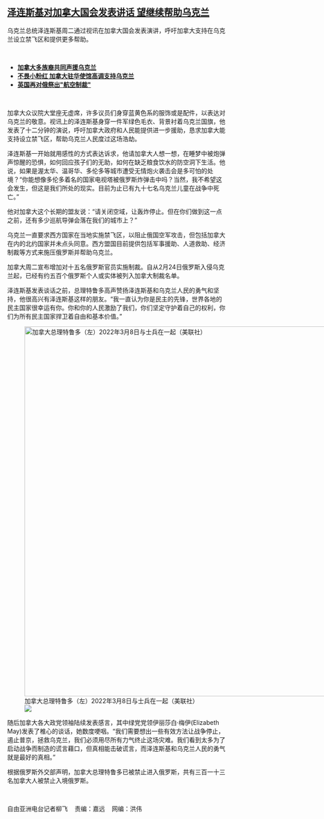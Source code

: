 <!--1647375060000-->
[泽连斯基对加拿大国会发表讲话   望继续帮助乌克兰](https://www.rfa.org/mandarin/yataibaodao/junshiwaijiao/lf2-03152022135319.html)
------

<p>乌克兰总统泽连斯基周二通过视讯在加拿大国会发表演讲，呼吁加拿大支持在乌克兰设立禁飞区和提供更多帮助。</p><p><br/></p><ul><li><a href="https://www.rfa.org/mandarin/yataibaodao/junshiwaijiao/lf2-02282022105335.html"><strong>加拿大多族裔共同声援乌克兰</strong></a></li><li><strong><a href="https://www.rfa.org/mandarin/yataibaodao/junshiwaijiao/lf2-03032022122036.html">不畏小粉红 加拿大驻华使馆高调支持乌克兰</a></strong></li><li><strong><a href="https://www.rfa.org/mandarin/yataibaodao/junshiwaijiao/al2-03092022112100.html">英国再对俄祭出"航空制裁"</a></strong></li></ul><p><br/></p><p>加拿大众议院大堂座无虚席，许多议员们身穿蓝黄色系的服饰或是配件，以表达对乌克兰的敬意。视讯上的泽连斯基身穿一件军绿色毛衣、背景衬着乌克兰国旗，他发表了十二分钟的演说，呼吁加拿大政府和人民能提供进一步援助，恳求加拿大能支持设立禁飞区，帮助乌克兰人民度过这场浩劫。</p><p>泽连斯基一开始就用感性的方式表达诉求，他请加拿大人想一想，在睡梦中被炮弹声惊醒的恐惧，如何回应孩子们的无助，如何在缺乏粮食饮水的防空洞下生活。他说，如果是渥太华、温哥华、多伦多等城市遭受无情炮火袭击会是多可怕的处境？“你能想像多伦多着名的国家电视塔被俄罗斯炸弹击中吗？当然，我不希望这会发生，但这是我们所处的现实。目前为止已有九十七名乌克兰儿童在战争中死亡。”</p><p>他对加拿大这个长期的盟友说：“请关闭空域，让轰炸停止。但在你们做到这一点之前，还有多少巡航导弹会落在我们的城市上？”</p><p>乌克兰一直要求西方国家在当地实施禁飞区，以阻止俄国空军攻击，但包括加拿大在内的北约国家并未点头同意。西方盟国目前提供包括军事援助、人道救助、经济制裁等方式来施压俄罗斯并帮助乌克兰。</p><p>加拿大周二宣布增加对十五名俄罗斯官员实施制裁。自从2月24日俄罗斯入侵乌克兰起，已经有约五百个俄罗斯个人或实体被列入加拿大制裁名单。</p><p>泽连斯基发表谈话之前，总理特鲁多高声赞扬泽连斯基和乌克兰人民的勇气和坚持，他很高兴有泽连斯基这样的朋友。“我一直认为你是民主的先锋，世界各地的民主国家很幸运有你。你和你的人民激励了我们，你们坚定守护着自己的权利，你们为所有民主国家捍卫着自由和基本价值。”</p><p><figure class="image-richtext image-inline captioned" style="width:1280px;"><img alt="加拿大总理特鲁多（左）2022年3月8日与士兵在一起（美联社）" height="854" src="https://www.rfa.org/mandarin/yataibaodao/junshiwaijiao/lf2-03152022135319.html/lf0315m.jpg/@@images/b3b78f90-3101-4237-85ef-cb38629533c4.jpeg" title="lf0315m.jpg" width="1280"/><figcaption class="image-caption">加拿大总理特鲁多（左）2022年3月8日与士兵在一起（美联社）</figcaption><small></small><div id="zoomattribute"><a data-caption="加拿大总理特鲁多（左）2022年3月8日与士兵在一起（美联社）" data-fancybox="" href="https://www.rfa.org/mandarin/yataibaodao/junshiwaijiao/lf2-03152022135319.html/lf0315m.jpg" id="single_image" title="加拿大总理特鲁多（左）2022年3月8日与士兵在一起（美联社）"><img src="/++plone++rfa-resources/img/icon-zoom.png"/></a></div></figure></p><p>随后加拿大各大政党领袖陆续发表感言，其中绿党党领伊丽莎白·梅伊(Elizabeth May)发表了椎心的谈话，她数度哽咽。“我们需要想出一些有效方法让战争停止，遏止普京，拯救乌克兰，我们必须用尽所有力气终止这场灾难。我们看到太多为了启动战争而制造的谎言藉口，但真相能击破谎言，而泽连斯基和乌克兰人民的勇气就是最好的真相。”</p><p>根据俄罗斯外交部声明，加拿大总理特鲁多已被禁止进入俄罗斯，共有三百一十三名加拿大人被禁止入境俄罗斯。</p><p><br/></p><p>自由亚洲电台记者柳飞    责编：嘉远    网编：洪伟</p>
